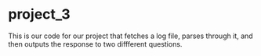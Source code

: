 # project_3

This is our code for our project that fetches a log file, parses through it, and then outputs the response to two diffferent questions.
